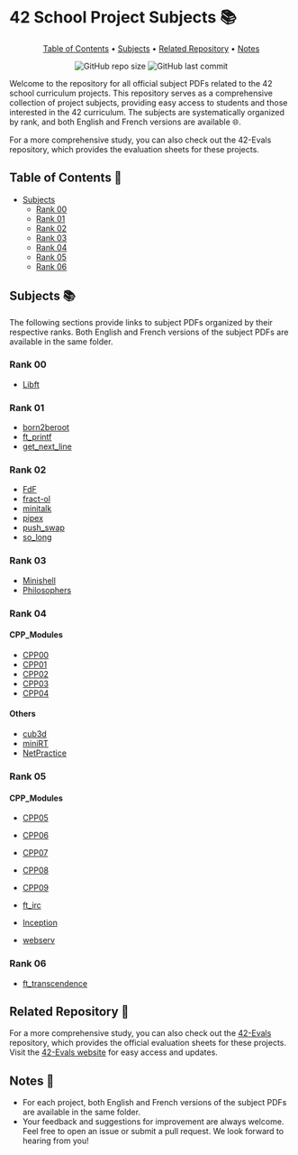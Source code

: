 # 42 School Project Subjects 📚

<p align="center">
  <a href="#table-of-contents-">Table of Contents</a> •
  <a href="#subjects-">Subjects</a> •
  <a href="#related-repository-">Related Repository</a> •
  <a href="#notes-">Notes</a>
</p>

<p align="center">
	<img alt="GitHub repo size" src="https://img.shields.io/github/repo-size/rphlr/42-Subjects?color=green&logo=github&logoColor=green&style=flat-square">
	<img alt="GitHub last commit" src="https://img.shields.io/github/last-commit/rphlr/42-Subjects?color=green&logo=github&logoColor=green&style=flat-square">
</p>

Welcome to the repository for all official subject PDFs related to the 42 school curriculum projects. This repository serves as a comprehensive collection of project subjects, providing easy access to students and those interested in the 42 curriculum. The subjects are systematically organized by rank, and both English and French versions are available 🌐.

For a more comprehensive study, you can also check out the 42-Evals repository, which provides the evaluation sheets for these projects.

## Table of Contents 📑

- [Subjects](#subjects)
  - [Rank 00](#rank-00)
  - [Rank 01](#rank-01)
  - [Rank 02](#rank-02)
  - [Rank 03](#rank-03)
  - [Rank 04](#rank-04)
  - [Rank 05](#rank-05)
  - [Rank 06](#rank-06)

## Subjects 📚

The following sections provide links to subject PDFs organized by their respective ranks. Both English and French versions of the subject PDFs are available in the same folder.

### Rank 00

- [Libft](Subjects/Rank00/Libft/)

### Rank 01

- [born2beroot](Subjects/Rank01/born2beroot/f)
- [ft_printf](Subjects/Rank01/ft_printf/)
- [get_next_line](Subjects/Rank01/get_next_line/)

### Rank 02

- [FdF](Subjects/Rank02/FdF/)
- [fract-ol](Subjects/Rank02/fract-ol/)
- [minitalk](Subjects/Rank02/minitalk/)
- [pipex](Subjects/Rank02/pipex/)
- [push_swap](Subjects/Rank02/push_swap/)
- [so_long](Subjects/Rank02/so_long/)

### Rank 03

- [Minishell](Subjects/Rank03/Minishell/)
- [Philosophers](Subjects/Rank03/Philosophers/)

### Rank 04

#### CPP_Modules

- [CPP00](Subjects/Rank04/CPP_Modules/CPP00/)
- [CPP01](Subjects/Rank04/CPP_Modules/CPP01/)
- [CPP02](Subjects/Rank04/CPP_Modules/CPP02/)
- [CPP03](Subjects/Rank04/CPP_Modules/CPP03/)
- [CPP04](Subjects/Rank04/CPP_Modules/CPP04/)

#### Others
- [cub3d](Subjects/Rank04/cub3d/)
- [miniRT](Subjects/Rank04/miniRT/)
- [NetPractice](Subjects/Rank04/NetPractice/)

### Rank 05

#### CPP_Modules

- [CPP05](Subjects/Rank04/CPP_Modules/CPP05/)
- [CPP06](Subjects/Rank04/CPP_Modules/CPP06/)
- [CPP07](Subjects/Rank04/CPP_Modules/CPP07/)
- [CPP08](Subjects/Rank04/CPP_Modules/CPP08/)
- [CPP09](Subjects/Rank04/CPP_Modules/CPP09/)

- [ft_irc](Subjects/Rank05/ft_irc/)
- [Inception](Subjects/Rank05/Inception/)
- [webserv](Subjects/Rank05/webserv/)

### Rank 06

- [ft_transcendence](Subjects/Rank06/ft_transcendence/)

## Related Repository 📂
For a more comprehensive study, you can also check out the [42-Evals](https://github.com/rphlr/42-Evals) repository, which provides the official evaluation sheets for these projects. Visit the [42-Evals website](https://rphlr.github.io/42-Evals) for easy access and updates.

## Notes 📝

- For each project, both English and French versions of the subject PDFs are available in the same folder.
- Your feedback and suggestions for improvement are always welcome. Feel free to open an issue or submit a pull request. We look forward to hearing from you!
